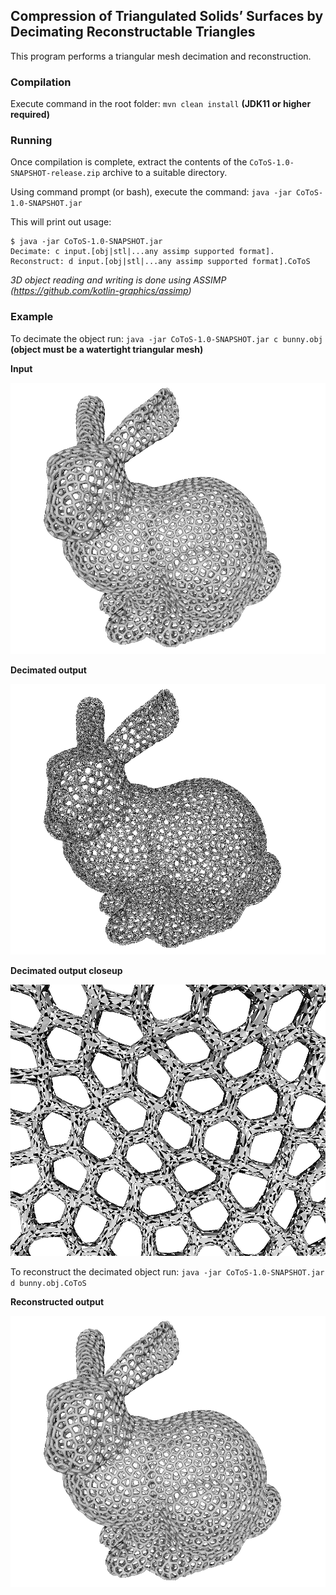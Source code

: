 ## Compression of Triangulated Solids’ Surfaces by Decimating Reconstructable Triangles

This program performs a triangular mesh decimation and reconstruction.

### Compilation
Execute command in the root folder:
`mvn clean install` **(JDK11 or higher required)**

### Running
Once compilation is complete, extract the contents of the `CoToS-1.0-SNAPSHOT-release.zip` archive to a suitable directory.

Using command prompt (or bash), execute the command: `java -jar CoToS-1.0-SNAPSHOT.jar`

This will print out usage:

```
$ java -jar CoToS-1.0-SNAPSHOT.jar
Decimate: c input.[obj|stl|...any assimp supported format].
Reconstruct: d input.[obj|stl|...any assimp supported format].CoToS
```

*3D object reading and writing is done using ASSIMP (https://github.com/kotlin-graphics/assimp)*

### Example

To decimate the object run: `java -jar CoToS-1.0-SNAPSHOT.jar c bunny.obj` **(object must be a watertight triangular mesh)**

**Input**

![Input model](./img/bunnyVoronoiBefore.png)

**Decimated output**

![Input model](./img/BunnyVoronoiAfter.png)

**Decimated output closeup**

![Input model](./img/BunnyVoronoiClose.png)

To reconstruct the decimated object run: `java -jar CoToS-1.0-SNAPSHOT.jar d bunny.obj.CoToS`

**Reconstructed output**

![Input model](./img/bunnyVoronoiAfterRec.png)


